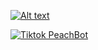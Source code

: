 [![Alt text](https://img.youtube.com/mvJrMpkmnQQ?si=16lkLatr0ZxWtVgz/0.jpg)](https://www.youtu.be.com/mvJrMpkmnQQ?si=16lkLatr0ZxWtVgz)

[![Tiktok PeachBot](https://img.tiktok.com/vi/7250896193788628229)](https://www.tiktok.com/@ceti_mecatronica/video/7250896193788628229)
